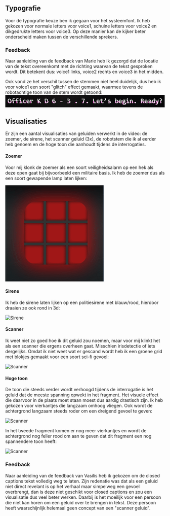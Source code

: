 ## Typografie
Voor de typografie keuze ben ik gegaan voor het systeemfont. Ik heb gekozen voor normale letters voor voice1, schuine letters voor voice2 en dikgedrukte letters voor voice3. Op deze manier kan de kijker beter onderscheid maken tussen de verschillende sprekers. 

### Feedback
Naar aanleiding van de feedback van Marie heb ik gezorgd dat de locatie van de tekst overeenkomt met de richting waarvan de tekst gesproken wordt. Dit betekent dus: voice1 links, voice2 rechts en voice3 in het midden.

Ook vond ze het verschil tussen de stemmen niet heel duidelijk, dus heb ik voor voice1 een soort "glitch" effect gemaakt, waarmee tevens de robotachtige toon van de stem wordt getoond:
![Glitch effect](https://github.com/roy-van-dijk/web-typography-19-20/blob/master/readme-assets/glitch.gif)

## Visualisaties
Er zijn een aantal visualisaties van geluiden verwerkt in de video: de zoemer, de sirene, het scanner geluid (3x), de robotstem die ik al eerder heb genoem en de hoge toon die aanhoudt tijdens de interrogaties.

#### Zoemer
Voor mij klonk de zoemer als een soort veiligheidsalarm op een hek als deze open gaat bij bijvoorbeeld een militaire basis. Ik heb de zoemer dus als een soort gewapende lamp laten lijken:

![Zoemer](https://github.com/roy-van-dijk/web-typography-19-20/blob/master/readme-assets/buzzer.gif)

#### Sirene
Ik heb de sirene laten lijken op een politiesirene met blauw/rood, hierdoor draaien ze ook rond in 3d:

![Sirene](https://github.com/roy-van-dijk/web-typography-19-20/blob/master/readme-assets/sirens.gif)

#### Scanner
Ik weet niet zo goed hoe ik dit geluid zou noemen, maar voor mij klinkt het als een scanner die ergens overheen gaat. Misschien irisdetectie of iets dergelijks. Omdat ik niet weet wat er gescand wordt heb ik een groene grid met blokjes gemaakt voor een soort sci-fi gevoel:

![Scanner](https://github.com/roy-van-dijk/web-typography-19-20/blob/master/readme-assets/scanner.gif)

#### Hoge toon
De toon die steeds verder wordt verhoogd tijdens de interrogatie is het geluid dat de meeste spanning opwekt in het fragment. Het visuele effect die daarvoor in de plaats moet staan moest dus aardig drastisch zijn. Ik heb gekozen voor vierkantjes die langzaam omhoog vliegen. Ook wordt de achtergrond langzaam steeds roder om een dreigend gevoel te geven:

![Scanner](https://github.com/roy-van-dijk/web-typography-19-20/blob/master/readme-assets/noise1.gif)

In het tweede fragment komen er nog meer vierkantjes en wordt de achtergrond nog feller rood om aan te geven dat dit fragment een nog spannendere toon heeft:

![Scanner](https://github.com/roy-van-dijk/web-typography-19-20/blob/master/readme-assets/noise2.gif)

### Feedback
Naar aanleiding van de feedback van Vasilis heb ik gekozen om de closed captions tekst volledig weg te laten. Zijn redenatie was dat als een geluid niet direct revelant is op het verhaal maar simpelweg een gevoel overbrengt, dan is deze niet geschikt voor closed captions en zou een visualisatie dus veel beter werken. Daarbij is het moeilijk voor een persoon die niet kan horen om een geluid over te brengen in tekst. Deze persoon heeft waarschijnlijk helemaal geen concept van een "scanner geluid".


